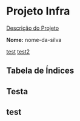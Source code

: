 # Projeto Infra

[Descrição do Projeto](link-pra-descrição)

**Nome:** nome-da-silva

[test](#testa)
[test2](#paragraph2)

## Tabela de Índices 

## Testa
## test <a name="paragraph2"></a>